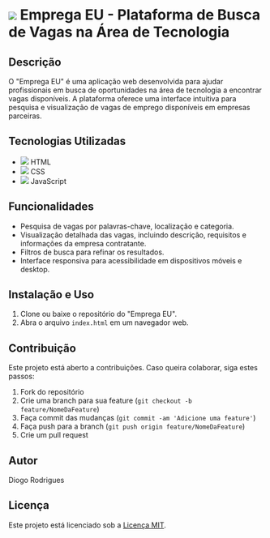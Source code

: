 # <img src="https://img.icons8.com/ios/50/000000/job.png"/> Emprega EU - Plataforma de Busca de Vagas na Área de Tecnologia

## Descrição
O "Emprega EU" é uma aplicação web desenvolvida para ajudar profissionais em busca de oportunidades na área de tecnologia a encontrar vagas disponíveis. A plataforma oferece uma interface intuitiva para pesquisa e visualização de vagas de emprego disponíveis em empresas parceiras.

## Tecnologias Utilizadas
- <img src="https://img.icons8.com/color/48/000000/html-5--v1.png"/> HTML
- <img src="https://img.icons8.com/color/48/000000/css3.png"/> CSS
- <img src="https://img.icons8.com/color/48/000000/javascript--v1.png"/> JavaScript

## Funcionalidades
- Pesquisa de vagas por palavras-chave, localização e categoria.
- Visualização detalhada das vagas, incluindo descrição, requisitos e informações da empresa contratante.
- Filtros de busca para refinar os resultados.
- Interface responsiva para acessibilidade em dispositivos móveis e desktop.

## Instalação e Uso
1. Clone ou baixe o repositório do "Emprega EU".
2. Abra o arquivo `index.html` em um navegador web.


## Contribuição
Este projeto está aberto a contribuições. Caso queira colaborar, siga estes passos:

1. Fork do repositório
2. Crie uma branch para sua feature (`git checkout -b feature/NomeDaFeature`)
3. Faça commit das mudanças (`git commit -am 'Adicione uma feature'`)
4. Faça push para a branch (`git push origin feature/NomeDaFeature`)
5. Crie um pull request

## Autor
Diogo Rodrigues

## Licença
Este projeto está licenciado sob a [Licença MIT](https://opensource.org/licenses/MIT).
